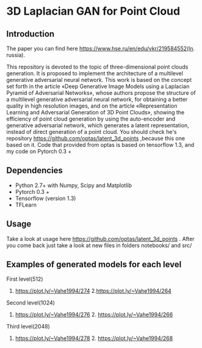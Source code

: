 # 3D Laplacian GAN for Point Cloud

## Introduction

The paper you can find here https://www.hse.ru/en/edu/vkr/219584552(ln. russia).

This repository is devoted to the topic of three-dimensional point clouds generation. It is proposed to implement the architecture of a multilevel generative adversarial neural network. This work is based on the concept set forth in the article «Deep Generative Image Models using a Laplacian Pyramid of Adversarial Networks», whose authors propose the structure of a multilevel generative adversarial neural network, for obtaining a better quality in high resolution images, and on the article «Representation Learning and Adversarial Generation of 3D Point Clouds», showing the efficiency of point cloud generation by using the auto-encoder and generative adversarial network, which generates a latent representation, instead of direct generation of a point cloud. You should check he's repository https://github.com/optas/latent_3d_points ,because this one based on it. Code that provided from optas is based on tensorflow 1.3, and my code on Pytorch 0.3 +


## Dependencies

- Python 2.7+ with Numpy, Scipy and Matplotlib
- Pytorch 0.3 +
- Tensorflow (version 1.3)
- TFLearn

## Usage
Take a look at usage here https://github.com/optas/latent_3d_points . After you come back just take a look at new files in folders notebooks/ and src/

## Examples of generated models for each level

First level(512)
1. https://plot.ly/~Vahe1994/274 2.https://plot.ly/~Vahe1994/264

Second level(1024)
1. https://plot.ly/~Vahe1994/276 2. https://plot.ly/~Vahe1994/266

Third level(2048)
1. https://plot.ly/~Vahe1994/278 2. https://plot.ly/~Vahe1994/268



